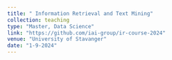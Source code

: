 ```yaml
---
title: " Information Retrieval and Text Mining"
collection: teaching
type: "Master, Data Science"
link: "https://github.com/iai-group/ir-course-2024"
venue: "University of Stavanger"
date: "1-9-2024"
---
```

